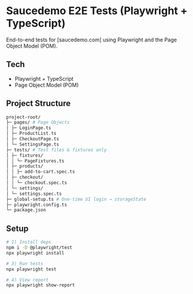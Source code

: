 # Saucedemo E2E Tests (Playwright + TypeScript)

End-to-end tests for [saucedemo.com] using Playwright and the Page Object Model (POM).

## Tech

- Playwright + TypeScript
- Page Object Model (POM)

## Project Structure

```bash
project-root/
├─ pages/ # Page Objects
│ ├─ LoginPage.ts
│ ├─ ProductList.ts
│ ├─ CheckoutPage.ts
│ └─ SettingsPage.ts
├─ tests/ # Test files & fixtures only
│ ├─ fixtures/
│ │ └─ PageFixtures.ts
│ ├─ products/
│ │ ├─ add-to-cart.spec.ts
│ ├─ checkout/
│ │ └─ checkout.spec.ts
│ └─ settings/
│ └─ settings.spec.ts
├─ global-setup.ts # One-time UI login → storageState
├─ playwright.config.ts
└─ package.json
```

## Setup

```bash
# 1) Install deps
npm i -D @playwright/test
npx playwright install

# 3) Run tests
npx playwright test

# 4) View report
npx playwright show-report
```
